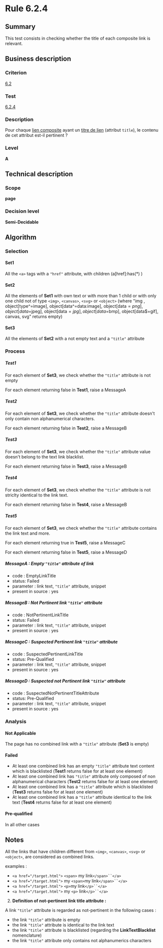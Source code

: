 # Rule 6.2.4

## Summary

This test consists in checking whether the title of each composite link is relevant.

## Business description

### Criterion

[6.2](https://references.modernisation.gouv.fr/referentiel-technique-0#crit-6-2)

### Test

[6.2.4](https://references.modernisation.gouv.fr/referentiel-technique-0#test-6-2-4)

### Description

Pour chaque <a href="http://references.modernisation.gouv.fr/referentiel-technique-0#lien-composite">lien composite</a> ayant un <a href="http://references.modernisation.gouv.fr/referentiel-technique-0#content-titre-de-lien">titre de lien</a> (attribut `title`), le contenu de cet attribut est-il pertinent ?

### Level

**A**

## Technical description

### Scope

**page**

### Decision level

**Semi-Decidable**

## Algorithm

### Selection

#### Set1

All the `<a>` tags with a `"href"` attribute, with children (a[href]:has(*) )

#### Set2

All the elements of **Set1** with own text or with more than 1 child
or with only one child not of type `<img>`, `<canvas>`, `<svg>` or `<object>` (where "img ,
object[type^=image], object[data^=data:image], object[data$=png],
object[data$=jpeg], object[data$=jpg],object[data$=bmp],
object[data$=gif], canvas, svg" returns empty)

#### Set3

All the elements of **Set2** with a not empty text and a `"title"` attribute

### Process

##### Test1

For each element of **Set3**, we check whether the `"title"` attribute is not
empty

For each element returning false in **Test1**, raise a MessageA

##### Test2

For each element of **Set3**, we check whether the `"title"` attribute doesn't
only contain non alphanumerical characters.

For each element returning false in **Test2**, raise a MessageB

##### Test3

For each element of **Set3**, we check whether the `"title"` attribute value
doesn't belong to the text link blacklist.

For each element returning false in **Test3**, raise a MessageB

##### Test4

For each element of **Set3**, we check whether the `"title"` attribute is not
striclty identical to the link text.

For each element returning false in **Test4**, raise a MessageB

##### Test5

For each element of **Set3**, we check whether the `"title"` attribute
contains the link text and more.

For each element returning true in **Test5**, raise a MessageC

For each element returning false in **Test5**, raise a MessageD

##### MessageA : Empty `"title"` attribute of link

-   code : EmptyLinkTitle
-   status: Failed
-   parameter : link text, `"title"` attribute, snippet
-   present in source : yes

##### MessageB : Not Pertinent link `"title"` attribute

-   code : NotPertinentLinkTitle
-   status: Failed
-   parameter : link text, `"title"` attribute, snippet
-   present in source : yes

##### MessageC : Suspected Pertinent link `"title"` attribute

-   code : SuspectedPertinentLinkTitle
-   status: Pre-Qualified
-   parameter : link text, `"title"` attribute, snippet
-   present in source : yes

##### MessageD : Suspected not Pertinent link `"title"` attribute

-   code : SuspectedNotPertinentTitleAttribute
-   status: Pre-Qualified
-   parameter : link text, `"title"` attribute, snippet
-   present in source : yes

### Analysis

#### Not Applicable

The page has no combined link with a `"title"` attribute (**Set3** is empty)

#### Failed

-   At least one combined link has an empty `"title"` attribute text content which is blacklisted (**Test1** returns false for at least one element)
-   At least one combined link has `"title"` attribute only composed of non alphanumerical characters (**Test2** returns false for at least one element)
-   At least one combined link has a `"title"` attribute which is blacklisted (**Test3** returns false for at least one element)
-   At least one combined link has a `"title"` attribute identical to the link text (**Test4** returns false for at least one element)

#### Pre-qualified

In all other cases

## Notes

All the links that have children different from `<img>`, `<canvas>`, `<svg>` or `<object>`, are considered as combined links.

examples :

-   `<a href="/target.html">` `<span>` my link`</span>``</a>`
-   `<a href="/target.html">` my `<span>`my link`</span>``</a>`
-   `<a href="/target.html">` `<p>`my link`</p>``</a>`
-   `<a href="/target.html">` my `<p>` link`</p>``</a>`

2. **Definition of not-pertinent link title attribute :**

A link `"title"` attribute is regarded as not-pertinent in the following cases :

-   the link `"title"` attribute is empty
-   the link `"title"` attribute is identical to the link text
-   the link `"title"` attribute is blacklisted (regarding the **LinkTextBlacklist** nomenclature)
-   the link `"title"` attribute only contains not alphanumerics characters
